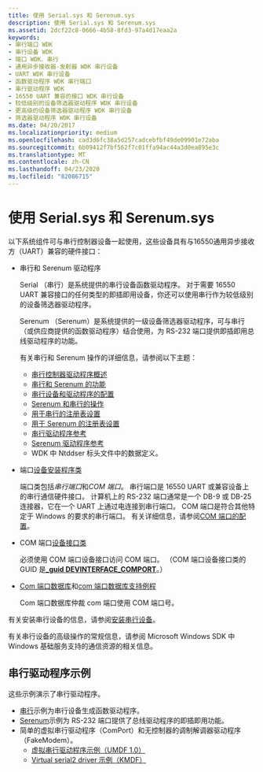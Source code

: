 ```yaml
---
title: 使用 Serial.sys 和 Serenum.sys
description: 使用 Serial.sys 和 Serenum.sys
ms.assetid: 2dcf22c8-0666-4b58-8fd3-97a4d17eaa2a
keywords:
- 串行端口 WDK
- 串行设备 WDK
- 端口 WDK、串行
- 通用异步接收器-发射器 WDK 串行设备
- UART WDK 串行设备
- 函数驱动程序 WDK 串行端口
- 串行驱动程序 WDK
- 16550 UART 兼容的接口 WDK 串行设备
- 较低级别的设备筛选器驱动程序 WDK 串行设备
- 更高级的设备筛选器驱动程序 WDK 串行设备
- 筛选器驱动程序 WDK 串行设备
ms.date: 04/20/2017
ms.localizationpriority: medium
ms.openlocfilehash: cad3d6fc38a5d257cadcebfbf49de09901e72aba
ms.sourcegitcommit: 6b09412f7bf562f7c01ffa94ac44a3d0ea895e3c
ms.translationtype: MT
ms.contentlocale: zh-CN
ms.lasthandoff: 04/23/2020
ms.locfileid: "82086715"
---
```

# <a name="using-serialsys-and-serenumsys"></a>使用 Serial.sys 和 Serenum.sys

以下系统组件可与串行控制器设备一起使用，这些设备具有与16550通用异步接收方（UART）兼容的硬件接口：

-   串行和 Serenum 驱动程序

    Serial （串行）是系统提供的串行设备函数驱动程序。 对于需要 16550 UART 兼容接口的任何类型的即插即用设备，你还可以使用串行作为较低级别的设备筛选器驱动程序。

    Serenum （Serenum）是系统提供的一级设备筛选器驱动程序，可与串行（或供应商提供的函数驱动程序）结合使用，为 RS-232 端口提供即插即用总线驱动程序的功能。

    有关串行和 Serenum 操作的详细信息，请参阅以下主题：

    - [串行控制器驱动程序概述](serial-drivers-overview.md)
    - [串行和 Serenum 的功能](features-of-serial-and-serenum.md)
    - [串行设备和驱动程序的配置](configuration-of-serial-devices-and-drivers.md)
    - [Serenum 和串行的操作](operation-of-serenum-and-serial.md)
    - [用于串行的注册表设置](registry-settings-for-serial.md)
    - [用于 Serenum 的注册表设置](registry-settings-for-serenum.md)
    - [串行驱动程序参考](https://docs.microsoft.com/windows-hardware/drivers/ddi/index)
    - [Serenum 驱动程序参考](https://docs.microsoft.com/windows-hardware/drivers/ddi/index)
    - WDK 中 Ntddser 标头文件中的数据定义。

<!-- -->

- 端口[设备安装程序类](https://docs.microsoft.com/windows-hardware/drivers/install/device-setup-classes)

    端口类包括*串行端口*和*COM 端口*。 串行端口是 16550 UART 或兼容设备上的串行通信硬件接口。 计算机上的 RS-232 端口通常是一个 DB-9 或 DB-25 连接器，它在一个 UART 上通过电连接到串行端口。 COM 端口是符合其他特定于 Windows 的要求的串行端口。 有关详细信息，请参阅[COM 端口的配置](configuration-of-com-ports.md)。

- COM 端口[设备接口类](https://docs.microsoft.com/windows-hardware/drivers/install/device-interface-classes)

    必须使用 COM 端口设备接口访问 COM 端口。 （COM 端口设备接口类的 GUID 是[**\_guid DEVINTERFACE\_COMPORT**](https://docs.microsoft.com/windows-hardware/drivers/install/guid-devinterface-comport)。）

- [Com 端口数据库](com-port-database.md)和[com 端口数据库支持例程](https://docs.microsoft.com/windows-hardware/drivers/ddi/index)

    Com 端口数据库仲裁 com 端口使用 COM 端口号。

有关安装串行设备的信息，请参阅[安装串行设备](installing-serial-devices.md)。

有关串行设备的高级操作的常规信息，请参阅 Microsoft Windows SDK 中 Windows 基础服务支持的通信资源的相关信息。

## <a name="serial-driver-samples"></a>串行驱动程序示例

这些示例演示了串行驱动程序。

- [串行](https://github.com/Microsoft/Windows-driver-samples/tree/master/serial/serial)示例为串行设备生成函数驱动程序。
- [Serenum](https://github.com/Microsoft/Windows-driver-samples/tree/master/serial/serenum)示例为 RS-232 端口提供了总线驱动程序的即插即用功能。
- 简单的虚拟串行驱动程序（ComPort）和无控制器的调制解调器驱动程序（FakeModem）。
    -   [虚拟串行驱动程序示例（UMDF 1.0）](https://github.com/Microsoft/Windows-driver-samples/tree/master/serial/VirtualSerial)
    -   [Virtual serial2 driver 示例（KMDF）](https://github.com/Microsoft/Windows-driver-samples/tree/master/serial/VirtualSerial2)
